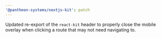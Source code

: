 ```yaml
---
'@pantheon-systems/nextjs-kit': patch
---
```


Updated re-export of the `react-kit` header to properly close the mobile overlay
when clicking a route that may not need navigating to.
